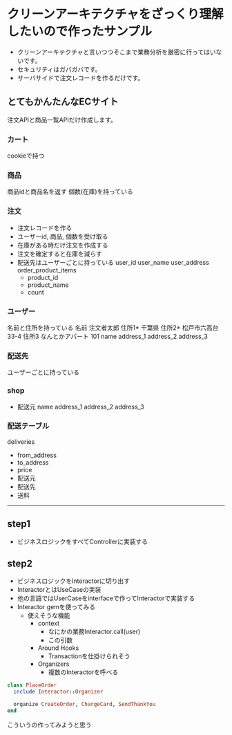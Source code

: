 # クリーンアーキテクチャをざっくり理解したいので作ったサンプル
* クリーンアーキテクチャと言いつつそこまで業務分析を厳密に行ってはいないです。
* セキュリティはガバガバです。
* サーバサイドで注文レコードを作るだけです。

## とてもかんたんなECサイト
注文APIと商品一覧APIだけ作成します。

### カート
cookieで持つ

### 商品
商品idと商品名を返す
個数(在庫)を持っている

### 注文
* 注文レコードを作る
* ユーザーid, 商品, 個数を受け取る
* 在庫がある時だけ注文を作成する
* 注文を確定すると在庫を減らす
* 配送先はユーザーごとに持っている
user_id
user_name
user_address
order_product_items
    * product_id
    * product_name
    * count
 
### ユーザー
名前と住所を持っている
名前 注文者太郎
住所1* 千葉県
住所2* 松戸市六高台 33-4
住所3 なんとかアパート 101
name
address_1
address_2
address_3

### 配送先
ユーザーごとに持っている

### shop
* 配送元
name
address_1
address_2
address_3

### 配送テーブル
deliveries
* from_address
* to_address
* price
* 配送元
* 配送先
* 送料

---
## step1
* ビジネスロジックをすべてControllerに実装する

## step2
* ビジネスロジックをInteractorに切り出す
* InteractorとはUseCaseの実装
* 他の言語ではUserCaseをinterfaceで作ってInteractorで実装する
* Interactor gemを使ってみる
    * 使えそうな機能
        * context
            * なにかの業務Interactor.call(user)
            * この引数
        * Around Hooks
            * Transactionを仕掛けられそう
        * Organizers
            * 複数のInteractorを呼べる
```ruby
class PlaceOrder
  include Interactor::Organizer

  organize CreateOrder, ChargeCard, SendThankYou
end
```
こういうの作ってみようと思う



